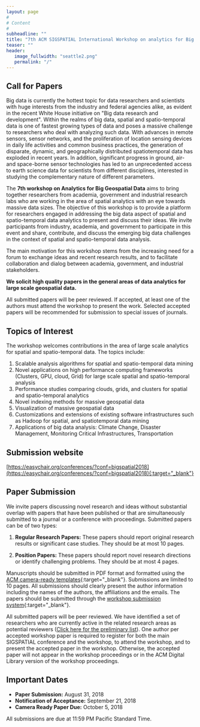 ```yaml
---
layout: page
#
# Content
#
subheadline: ""
title: "7th ACM SIGSPATIAL International Workshop on analytics for Big Geospatial Data (BigSpatial 2018) "
teaser: ""
header:
   image_fullwidth: "seattle2.png"
   permalink: "/"
---
```



## Call for Papers

Big data is currently the hottest topic for data researchers and scientists with huge interests from the industry and federal agencies alike, as evident in the recent White House initiative on "Big data research and development". Within the realms of big data, spatial and spatio-temporal data is one of fastest growing types of data and poses a massive challenge to researchers who deal with analyzing such data. With advances in remote sensors, sensor networks, and the proliferation of location sensing devices in daily life activities and common business practices, the generation of disparate, dynamic, and geographically distributed spatiotemporal data has exploded in recent years. In addition, significant progress in ground, air- and space-borne sensor technologies has led to an unprecedented access to earth science data for scientists from different disciplines, interested in studying the complementary nature of different parameters.

The **7th workshop on Analytics for Big Geospatial Data** aims to bring together researchers from academia, government and industrial research labs who are working in the area of spatial analytics with an eye towards massive data sizes. The objective of this workshop is to provide a platform for researchers engaged in addressing the big data aspect of spatial and spatio-temporal data analytics to present and discuss their ideas. We invite participants from industry, academia, and government to participate in this event and share, contribute, and discuss the emerging big data challenges in the context of spatial and spatio-temporal data analysis.

The main motivation for this workshop stems from the increasing need for a forum to exchange ideas and recent research results, and to facilitate collaboration and dialog between academia, government, and industrial stakeholders.

**We solicit high quality papers in the general areas of data analytics for large scale geospatial data.**

All submitted papers will be peer reviewed. If accepted, at least one of the authors must attend the workshop to present the work. Selected accepted papers will be recommended for submission to special issues of journals.

## Topics of Interest

The workshop welcomes contributions in the area of large scale analytics for spatial and spatio-temporal data. The topics include:

1. Scalable analysis algorithms for spatial and spatio-temporal data mining
2. Novel applications on high performance computing frameworks (Clusters, GPU, cloud, Grid) for large scale spatial and spatio-temporal analysis
3. Performance studies comparing clouds, grids, and clusters for spatial and spatio-temporal analytics
4. Novel indexing methods for massive geospatial data
5. Visualization of massive geospatial data
6. Customizations and extensions of existing software infrastructures such as Hadoop for spatial, and spatiotemporal data mining
7. Applications of big data analysis: Climate Change, Disaster Management, Monitoring Critical Infrastructures, Transportation


## Submission website

[https://easychair.org/conferences/?conf=bigspatial2018](https://easychair.org/conferences/?conf=bigspatial2018){:target="_blank"}

## Paper Submission

We invite papers discussing novel research and ideas without substantial overlap with papers that have been published or that are simultaneously submitted to a journal or a conference with proceedings. Submitted papers can be of two types:

1. **Regular Research Papers:** These papers should report original research results or significant case studies. They should be at most 10 pages.  

2. **Position Papers:** These papers should report novel research directions or identify challenging problems. They should be at most 4 pages.

Manuscripts should be submitted in PDF format and formatted using the [ACM camera-ready templates](http://www.acm.org/publications/proceedings-template){:target="_blank"}. Submissions are limited to 10 pages. All submissions should clearly present the author information including the names of the authors, the affiliations and the emails. The papers should be submitted through the [workshop submission system](https://easychair.org/conferences/?conf=bigspatial2018){:target="_blank"}.

All submitted papers will be peer reviewed. We have identified a set of researchers who are currently active in the related research areas as potential reviewers ([Click here for the preliminary list](https://bigspatial-2018.github.io/organizer/)). One author per accepted workshop paper is required to register for both the main SIGSPATIAL conference and the workshop, to attend the workshop, and to present the accepted paper in the workshop. Otherwise, the accepted paper will not appear in the workshop proceedings or in the ACM Digital Library version of the workshop proceedings.

## Important Dates

* **Paper Submission:** August 31, 2018
* **Notification of Acceptance:** September 21, 2018
* **Camera Ready Paper Due:** October 5, 2018

All submissions are due at 11:59 PM Pacific Standard Time.




